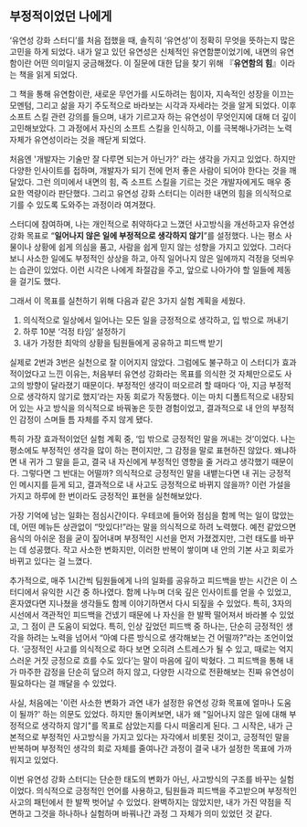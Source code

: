 ## 부정적이었던 나에게

‘유연성 강화 스터디’를 처음 접했을 때, 솔직히 ‘유연성’이 정확히 무엇을 뜻하는지 많은 고민을 하게 되었다. 내가 알고 있던 유연성은 신체적인 유연함뿐이었기에, 내면의 유연함이란 어떤 의미일지 궁금해졌다. 이 질문에 대한 답을 찾기 위해 『**유연함의 힘**』이라는 책을 읽게 되었다.

그 책을 통해 유연함이란, 새로운 무언가를 시도하려는 힘이자, 지속적인 성장을 이끄는 모멘텀, 그리고 삶을 자기 주도적으로 바라보는 시각과 자세라는 것을 알게 되었다. 이후 소프트 스킬 관련 강의를 들으며, 내가 기르고자 하는 유연성이 무엇인지에 대해 더 깊이 고민해보았다. 그 과정에서 자신의 소프트 스킬을 인식하고, 이를 극복해나가려는 노력 자체가 유연성이라는 것을 깨닫게 되었다.

처음엔 '개발자는 기술만 잘 다루면 되는거 아닌가?' 라는 생각을 가지고 있었다. 하지만 다양한 인사이트를 접하며, 개발자가 되기 전에 먼저 좋은 사람이 되어야 한다는 것을 깨달았다. 그런 의미에서 내면의 힘, 즉 소프트 스킬을 기르는 것은 개발자에게도 매우 중요한 역량이라 판단했다. 그리고 유연성 강화 스터디는 이러한 내면의 힘을 의식적으로 기를 수 있도록 도와주는 과정이라 여겨졌다.

스터디에 참여하며, 나는 개인적으로 취약하다고 느꼈던 사고방식을 개선하고자 유연성 강화 목표로 “**일어나지 않은 일에 부정적으로 생각하지 않기**”를 설정했다. 나는 평소 사물이나 상황에 쉽게 의심을 품고, 사람을 쉽게 믿지 않는 성향을 가지고 있었다. 그러다 보니 사소한 일에도 부정적인 상상을 하고, 아직 일어나지 않은 일에까지 걱정을 덧씌우는 습관이 있었다. 이런 시각은 나에게 좌절감을 주고, 앞으로 나아가야 할 일들에 제동을 걸기도 했다.

그래서 이 목표를 실천하기 위해 다음과 같은 3가지 실험 계획을 세웠다.

1. 의식적으로 일상에서 일어나는 모든 일을 긍정적으로 생각하고, 입 밖으로 꺼내기
2. 하루 10분 ‘걱정 타임’ 설정하기
3. 내가 가정한 최악의 상황을 팀원들에게 공유하고 피드백 받기

실제로 2번과 3번은 실천으로 잘 이어지지 않았다. 그럼에도 불구하고 이 스터디가 효과적이었다고 느낀 이유는, 처음부터 유연성 강화라는 목표를 의식한 것 자체만으로도 사고의 방향이 달라졌기 때문이다. 부정적인 생각이 떠오르려 할 때마다 ‘아, 지금 부정적으로 생각하지 않기로 했지’라는 자동 회로가 작동했다. 이는 마치 디폴트적으로 내장되어 있는 사고 방식을 의식적으로 바꿔놓은 듯한 경험이었고, 결과적으로 내 안의 부정적인 감정이 스며들 틈 자체를 주지 않게 됐다.

특히 가장 효과적이었던 실험 계획 중, ‘입 밖으로 긍정적인 말을 꺼내는 것’이었다. 나는 평소에도 부정적인 생각을 많이 하는 편이지만, 그 감정을 말로 표현하진 않았다. 왜냐하면 내 귀가 그 말을 듣고, 결국 내 자신에게 부정적인 영향을 줄 거라고 생각했기 때문이다. 그렇다면 그 반대는 어떨까? 의식적으로 긍정적인 말을 내뱉는다면 내 귀는 긍정적인 메시지를 듣게 되고, 결과적으로 내 사고도 긍정적으로 바뀌지 않을까? 이런 가설을 가지고 하루에 한 번이라도 긍정적인 표현을 실천해보았다.

가장 기억에 남는 일화는 점심시간이다. 우테코에 들어와 점심을 함께 먹는 일이 많았는데, 어떤 메뉴든 상관없이 “맛있다!”라는 말을 의식적으로 하려 노력했다. 예전 같았으면 음식의 아쉬운 점을 굳이 짚어내며 부정적인 시선을 먼저 가졌겠지만, 그런 태도를 바꾸는 데 성공했다. 작고 사소한 변화지만, 이러한 반복이 쌓이며 내 안의 기본 사고 회로가 바뀌고 있다는 걸 느꼈다.

추가적으로, 매주 1시간씩 팀원들에게 나의 일화를 공유하고 피드백을 받는 시간은 이 스터디에서 유익한 시간 중 하나였다. 함께 나누며 더욱 깊은 인사이트를 얻을 수 있었고, 혼자였다면 지나쳤을 생각들도 함께 이야기하면서 다시 되짚을 수 있었다. 특히, 3자의 시선에서 객관적인 피드백을 건넸기 때문에 나 자신을 한 발짝 떨어져서 바라볼 수 있었고, 그 점이 큰 도움이 되었다. 특히, 인상 깊었던 피드백 중 하나는, 단순히 긍정적인 생각을 하려는 노력을 넘어서 “아예 다른 방식으로 생각해보는 건 어떨까?”라는 조언이었다. ‘긍정적인 사고를 의식적으로 하다 보면 오히려 스트레스가 될 수 있고, 때로는 억지스러운 거짓 긍정으로 흐를 수도 있다’는 말이 마음에 깊이 박혔다. 그 피드백을 통해 내가 마주한 감정을 단순히 덮으려 하지 않고, 다양한 시각으로 전환해보는 진짜 유연성이 필요하다는 걸 깨달을 수 있었다.

사실, 처음에는 '이런 사소한 변화가 과연 내가 설정한 유연성 강화 목표에 얼마나 도움이 될까?' 하는 의문도 있었다. 하지만 돌이켜보면, 내가 왜 "일어나지 않은 일에 대해 부정적으로 생각하지 않기"를 목표로 삼았는지를 다시 떠올리게 된다. 그 시작은, 내가 근본적으로 부정적인 사고방식을 가지고 있다는 자각에서 비롯된 것이고, 긍정적인 말을 반복하며 부정적인 생각의 회로 자체를 줄여나간 과정이 결국 내가 설정한 목표에 가까워지고 있었다.

이번 유연성 강화 스터디는 단순한 태도의 변화가 아닌, 사고방식의 구조를 바꾸는 실험이었다. 의식적으로 긍정적인 언어를 사용하고, 팀원들과 피드백을 주고받으며 부정적인 사고의 패턴에서 한 발짝 벗어날 수 있었다. 완벽하지는 않았지만, 내가 가진 약점을 직면하고 그것을 하나하나 실험하며 바꿔나간 과정 그 자체가 의미 있었던 것 같다.
